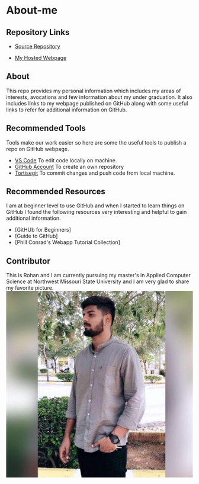 # About-me

## Repository Links

- [Source Repository](https://github.com/rohan6471/About-me)

- [My Hosted Webpage](https://rohan6471.github.io/rohan.github.io/)

## About
This repo provides my personal information which includes my areas of interests, avocations and few information about my under graduation. It also includes links to my webpage published on GitHub along with some useful links to refer for additional information on GitHub.

## Recommended Tools
Tools make our work easier so here are some the useful tools to publish a repo on GitHub webpage.

- [VS Code](https://code.visualstudio.com) To edit code locally on machine.
- [GitHub Account](https://github.com) To create an own repository
- [Tortisegit](https://tortoisegit.org) To commit changes and push code from local machine.

## Recommended Resources

I am at beginner level to use GitHub and when I started to learn things on GitHub I found the following resources very interesting and helpful to gain additional information. 

- [GitHUb for Beginners]
- [Guide to GitHub]
- [Phill Conrad's Webapp Tutorial Collection]

## Contributor
 This is Rohan and I am currently pursuing my master's in Applied Computer Science at Northwest Missouri State University and I am very glad to share my favorite picture.
  ![](https://github.com/rohan6471/About-me/blob/master/60342268_1057148171151331_9100605864191983616_n.jpg)
 
